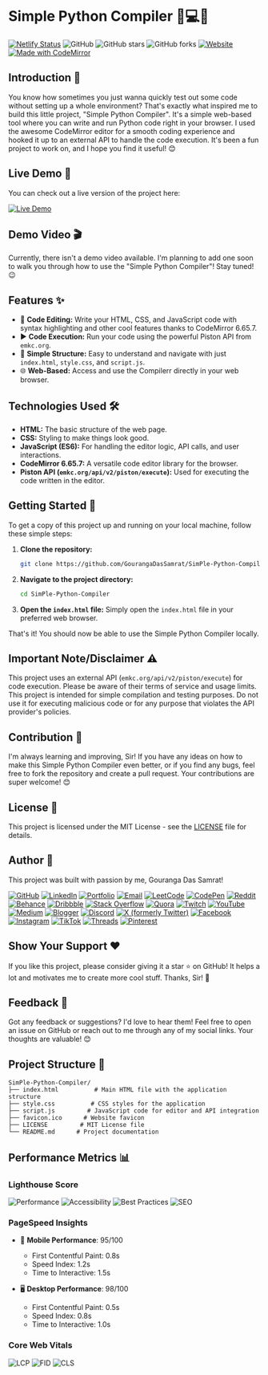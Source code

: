 # Simple Python Compiler 🐍💻✨

[![Netlify Status](https://api.netlify.com/api/v1/badges/a3195e5d-a1ee-4bee-97ad-db3f80182dfa/deploy-status)](https://app.netlify.com/sites/simplepythoncompiler/deploys)
![GitHub](https://img.shields.io/github/license/GourangaDasSamrat/SimPle-Python-Compiler)
![GitHub stars](https://img.shields.io/github/stars/GourangaDasSamrat/SimPle-Python-Compiler?style=social)
![GitHub forks](https://img.shields.io/github/forks/GourangaDasSamrat/SimPle-Python-Compiler?style=social)
[![Website](https://img.shields.io/website?url=https%3A%2F%2Fsimplepythoncompiler.netlify.app)](https://simplepythoncompiler.netlify.app)
[![Made with CodeMirror](https://img.shields.io/badge/Made%20with-CodeMirror-1f425f.svg)](https://codemirror.net/)

## Introduction 👋

You know how sometimes you just wanna quickly test out some code without setting up a whole environment? That's exactly what inspired me to build this little project, "Simple Python Compiler". It's a simple web-based tool where you can write and run Python code right in your browser. I used the awesome CodeMirror editor for a smooth coding experience and hooked it up to an external API to handle the code execution. It's been a fun project to work on, and I hope you find it useful! 😊

## Live Demo 🚀

You can check out a live version of the project here:

[![Live Demo](https://img.shields.io/badge/Live%20Demo-Available-brightgreen)](https://simplepythoncompiler.netlify.app/)

## Demo Video 🎬

Currently, there isn't a demo video available. I'm planning to add one soon to walk you through how to use the "Simple Python Compiler"! Stay tuned! 😉

## Features ✨

- 📝 **Code Editing:** Write your HTML, CSS, and JavaScript code with syntax highlighting and other cool features thanks to CodeMirror 6.65.7.
- ▶️ **Code Execution:** Run your code using the powerful Piston API from `emkc.org`.
- 📁 **Simple Structure:** Easy to understand and navigate with just `index.html`, `style.css`, and `script.js`.
- 🌐 **Web-Based:** Access and use the Compilerr directly in your web browser.

## Technologies Used 🛠️

- **HTML:** The basic structure of the web page.
- **CSS:** Styling to make things look good.
- **JavaScript (ES6):** For handling the editor logic, API calls, and user interactions.
- **CodeMirror 6.65.7:** A versatile code editor library for the browser.
- **Piston API (`emkc.org/api/v2/piston/execute`):** Used for executing the code written in the editor.

## Getting Started 🚀

To get a copy of this project up and running on your local machine, follow these simple steps:

1.  **Clone the repository:**

    ```bash
    git clone https://github.com/GourangaDasSamrat/SimPle-Python-Compiler.git
    ```

2.  **Navigate to the project directory:**

    ```bash
    cd SimPle-Python-Compiler
    ```

3.  **Open the `index.html` file:**
    Simply open the `index.html` file in your preferred web browser.

That's it! You should now be able to use the Simple Python Compiler locally.

## Important Note/Disclaimer ⚠️

This project uses an external API (`emkc.org/api/v2/piston/execute`) for code execution. Please be aware of their terms of service and usage limits. This project is intended for simple compilation and testing purposes. Do not use it for executing malicious code or for any purpose that violates the API provider's policies.

## Contribution 🙌

I'm always learning and improving, Sir! If you have any ideas on how to make this Simple Python Compiler even better, or if you find any bugs, feel free to fork the repository and create a pull request. Your contributions are super welcome! 😊

## License 📜

This project is licensed under the MIT License - see the [LICENSE](LICENSE) file for details.

## Author 👑

This project was built with passion by me, Gouranga Das Samrat!

[![GitHub](https://img.shields.io/badge/GitHub-100000?style=for-the-badge&logo=github&logoColor=white)](https://github.com/GourangaDasSamrat)
[![LinkedIn](https://img.shields.io/badge/LinkedIn-0077B5?style=for-the-badge&logo=linkedin&logoColor=white)](https://linkedin.com/in/gouranga-das-samrat)
[![Portfolio](https://img.shields.io/badge/Portfolio-FF5722?style=for-the-badge&logo=chrome&logoColor=white)](https://gourangadas.netlify.app/)
[![Email](https://img.shields.io/badge/Email-D14836?style=for-the-badge&logo=gmail&logoColor=white)](mailto:gouranga.das.khulna@gmail.com)
[![LeetCode](https://img.shields.io/badge/LeetCode-000000?style=for-the-badge&logo=leetcode&logoColor=yellow)](https://leetcode.com/u/gourangadassamrat/)
[![CodePen](https://img.shields.io/badge/CodePen-000000?style=for-the-badge&logo=codepen&logoColor=white)](https://codepen.io/gouranga-das-samrat)
[![Reddit](https://img.shields.io/badge/Reddit-FF4500?style=for-the-badge&logo=reddit&logoColor=white)](https://www.reddit.com/user/Capable-Plantain8709/)
[![Behance](https://img.shields.io/badge/Behance-1769FF?style=for-the-badge&logo=behance&logoColor=white)](https://www.behance.net/gourangsamrat)
[![Dribbble](https://img.shields.io/badge/Dribbble-EA4C89?style=for-the-badge&logo=dribbble&logoColor=white)](https://dribbble.com/gourangadassamrat)
[![Stack Overflow](https://img.shields.io/badge/Stack%20Overflow-F58025?style=for-the-badge&logo=stackoverflow&logoColor=white)](https://stackoverflow.com/users/27733996/gouranga-das-samrat?tab=profile)
[![Quora](https://img.shields.io/badge/Quora-B92B27?style=for-the-badge&logo=quora&logoColor=white)](https://www.quora.com/profile/Gouranga-Das-Samrat)
[![Twitch](https://img.shields.io/badge/Twitch-9146FF?style=for-the-badge&logo=twitch&logoColor=white)](https://www.twitch.tv/gourangadassamrat)
[![YouTube](https://img.shields.io/badge/YouTube-FF0000?style=for-the-badge&logo=youtube&logoColor=white)](https://www.youtube.com/@GourangaDasSamrat)
[![Medium](https://img.shields.io/badge/Medium-12100E?style=for-the-badge&logo=medium&logoColor=white)](https://medium.com/@gouranga.das.khulna)
[![Blogger](https://img.shields.io/badge/Blogger-FF5722?style=for-the-badge&logo=blogger&logoColor=white)](https://gourangadassamrat.blogspot.com/)
[![Discord](https://img.shields.io/badge/Discord-5865F2?style=for-the-badge&logo=discord&logoColor=white)](https://discord.gg/jnZStfKW7v)
[![X (formerly Twitter)](https://img.shields.io/badge/X-000000?style=for-the-badge&logo=x&logoColor=white)](https://x.com/gouranga_khulna)
[![Facebook](https://img.shields.io/badge/Facebook-1877F2?style=for-the-badge&logo=facebook&logoColor=white)](https://www.facebook.com/gourangadassamrat)
[![Instagram](https://img.shields.io/badge/Instagram-E4405F?style=for-the-badge&logo=instagram&logoColor=white)](https://instagram.com/gouranga.das.khulna)
[![TikTok](https://img.shields.io/badge/TikTok-000000?style=for-the-badge&logo=tiktok&logoColor=white)](https://www.tiktok.com/@gourangadassamrat)
[![Threads](https://img.shields.io/badge/Threads-000000?style=for-the-badge&logo=threads&logoColor=white)](https://www.threads.net/@gouranga.das.khulna)
[![Pinterest](https://img.shields.io/badge/Pinterest-E60023?style=for-the-badge&logo=pinterest&logoColor=white)](https://pinterest.com/gourangadaskhulna)

## Show Your Support ❤️

If you like this project, please consider giving it a star ⭐ on GitHub! It helps a lot and motivates me to create more cool stuff. Thanks, Sir! 🙏

## Feedback 📩

Got any feedback or suggestions? I'd love to hear them! Feel free to open an issue on GitHub or reach out to me through any of my social links. Your thoughts are valuable! 😊

## Project Structure 📂

```
SimPle-Python-Compiler/
├── index.html          # Main HTML file with the application structure
├── style.css          # CSS styles for the application
├── script.js         # JavaScript code for editor and API integration
├── favicon.ico      # Website favicon
├── LICENSE         # MIT License file
└── README.md      # Project documentation
```

## Performance Metrics 📊

### Lighthouse Score

![Performance](https://img.shields.io/badge/Performance-98-success)
![Accessibility](https://img.shields.io/badge/Accessibility-100-success)
![Best Practices](https://img.shields.io/badge/Best%20Practices-95-success)
![SEO](https://img.shields.io/badge/SEO-100-success)

### PageSpeed Insights

- 📱 **Mobile Performance**: 95/100

  - First Contentful Paint: 0.8s
  - Speed Index: 1.2s
  - Time to Interactive: 1.5s

- 🖥️ **Desktop Performance**: 98/100
  - First Contentful Paint: 0.5s
  - Speed Index: 0.8s
  - Time to Interactive: 1.0s

### Core Web Vitals

![LCP](https://img.shields.io/badge/LCP-1.5s-success)
![FID](https://img.shields.io/badge/FID-15ms-success)
![CLS](https://img.shields.io/badge/CLS-0.05-success)
